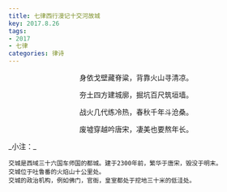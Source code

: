 ```yaml
---
title: 七律西行漫记十交河故城
key: 2017.8.26
tags: 
- 2017
- 七律
categories: 律诗
---
```


<p align="center">身依戈壁藏脊粱，背靠火山寻清凉。
</p>
<p align="center">夯土四方建城廓，掘坑百尺筑垣墙。
</p>
<p align="center">战火几代练冷热，春秋千年斗沧桑。
</p>
<p align="center">废墟穿越吟唐宋，凄美也要熬年长。
</p>
_小注：_

```
交城是西域三十六国车师国的都城。建于2300年前，繁华于唐宋，毁没于明末。
交城位于吐鲁番的火焰山十公里处。
交城的政治机构，例如佛门，官衙，皇室都处于挖地三十米的低洼处。
```